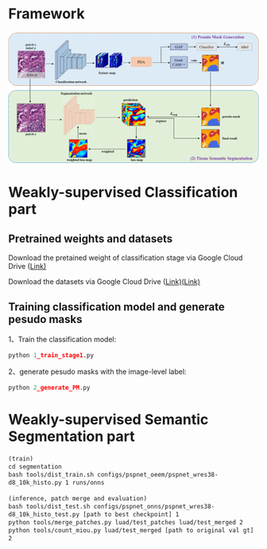 # Framework

![framework](framework.png)



# Weakly-supervised Classification part

## Pretrained weights and datasets

Download the pretained weight of classification stage via Google Cloud Drive ([Link)](https://drive.google.com/file/d/1Rka2SzqAwxUEFb28tbmiy2anhkkFOnTg/view?usp=drive_link)

Download the datasets via Google Cloud Drive ([Link)](https://drive.google.com/file/d/1lWAeCp6UN30VRVmqv97kA2sJ1Pp2frhC/view?usp=drive_link)([Link)](https://drive.google.com/file/d/178eSM9xs5jITt5P2kjaswDlJzwlU5gps/view?usp=drive_link)

## Training classification model and generate pesudo masks

1、Train the classification model:

```python
python 1_train_stage1.py
```

2、generate pesudo masks with the image-level label:

```python
python 2_generate_PM.py
```

# Weakly-supervised Semantic Segmentation part
    
    (train)
    cd segmentation
    bash tools/dist_train.sh configs/pspnet_oeem/pspnet_wres38-d8_10k_histo.py 1 runs/onns
    
    (inference, patch merge and evaluation)
    bash tools/dist_test.sh configs/pspnet_onns/pspnet_wres38-d8_10k_histo_test.py [path to best checkpoint] 1
    python tools/merge_patches.py luad/test_patches luad/test_merged 2
    python tools/count_miou.py luad/test_merged [path to original val gt] 2



